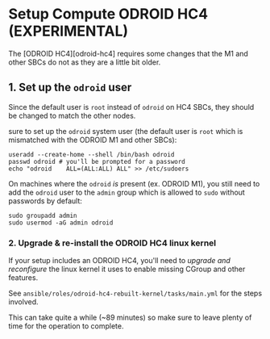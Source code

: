 # Setup Compute ODROID HC4 (EXPERIMENTAL)

The [ODROID HC4][odroid-hc4] requires some changes that the M1 and other SBCs do not as they are a little bit older.

## 1. Set up the `odroid` user

Since the default user is `root` instead of `odroid` on HC4 SBCs, they should be changed to match the other nodes.

 sure to set up the `odroid` system user (the default user is `root` which is mismatched with the ODROID M1 and other SBCs):

```console
useradd --create-home --shell /bin/bash odroid
passwd odroid # you'll be prompted for a password
echo "odroid    ALL=(ALL:ALL) ALL" >> /etc/sudoers
```

On machines where the `odroid` *is* present (ex. ODROID M1), you still need to add the `odroid` user to the `admin` group which is allowed to `sudo` without passwords by default:

```console
sudo groupadd admin
sudo usermod -aG admin odroid
```

### 2. Upgrade & re-install the ODROID HC4 linux kernel

If your setup includes an ODROID HC4, you'll need to *upgrade and reconfigure* the linux kernel it uses to enable missing CGroup and other features.

See `ansible/roles/odroid-hc4-rebuilt-kernel/tasks/main.yml` for the steps involved.

This can take quite a while (~89 minutes) so make sure to leave plenty of time for the operation to complete.



